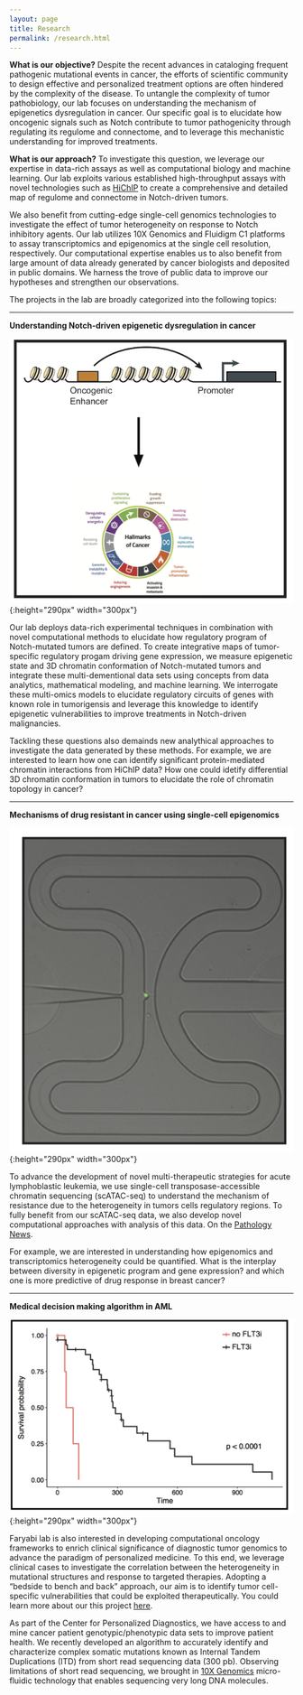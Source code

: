 ```yaml
---
layout: page
title: Research
permalink: /research.html
---
```


**What is our objective?** Despite the recent advances in cataloging frequent pathogenic mutational events in cancer, the efforts of scientific community to design effective and personalized treatment options are often hindered by the complexity of the disease. To untangle the complexity of tumor pathobiology, our lab focuses on understanding the mechanism of epigenetics dysregulation in cancer. Our specific goal is to elucidate how oncogenic signals such as Notch contribute to tumor pathogenicity through regulating its regulome and connectome, and to leverage this mechanistic understanding for improved treatments.

**What is our approach?** To investigate this question, we leverage our expertise in data-rich assays as well as computational biology and machine learning. Our lab exploits various established high-throughput assays with novel technologies such as [HiChIP](https://www.nature.com/nmeth/journal/v13/n11/full/nmeth.3999.html) to create a comprehensive and detailed map of regulome and connectome in Notch-driven tumors. 

We also benefit from cutting-edge single-cell genomics technologies to investigate the effect of tumor heterogeneity on response to Notch inhibitory agents. Our lab utilizes 10X Genomics and Fluidigm C1 platforms to assay transcriptomics and epigenomics at the single cell resolution, respectively. Our computational expertise enables us to also benefit from large amount of data already generated by cancer biologists and deposited in public domains. We harness the trove of public data to improve our hypotheses and strengthen our observations. 

The projects in the lab are broadly categorized into the following topics: 

----

**Understanding Notch-driven epigenetic dysregulation in cancer**

![Epegenetics in Cancer](assets/epigenetics.png){:height="290px" width="300px"} 

Our lab deploys data-rich experimental techniques in combination with novel computational methods to elucidate how regulatory program of Notch-mutated tumors are defined. To create integrative maps of tumor-specific regulatory progam driving gene expression, we measure epigenetic state and 3D chromatin conformation of Notch-mutated tumors and integrate these multi-dementional data sets using concepts from data analytics, mathematical modeling, and machine learning. We interrogate these multi-omics models to elucidate regulatory circuits of genes with known role in tumorigensis and leverage this knowledge to identify epigenetic vulnerabilities to improve treatments in Notch-driven malignancies.

Tackling these questions also demainds new analythical approaches to investigate the data generated by these methods. For example, we are interested to learn how one can identify significant protein-mediated chromatin interactions from HiChIP data? How one could idetify differential 3D chromatin conformation in tumors to elucidate the role of chromatin topology in cancer?

----

**Mechanisms of drug resistant in cancer using single-cell epigenomics**

![Singel Cell Epegenetics in Cancer](assets/singleCell.jpg){:height="290px" width="300px"} 

To advance the development of novel multi-therapeutic strategies for acute lymphoblastic leukemia, we use single-cell transposase-accessible chromatin sequencing (scATAC-seq) to understand the mechanism of resistance due to the heterogeneity in tumors cells regulatory regions. To fully benefit from our scATAC-seq data, we also develop novel computational approaches with analysis of this data. On the [Pathology News](http://pathology.med.upenn.edu/news/faryabi-lab-receives-grant-transdisciplinary-awards-program-translational-medicine-and). 

For example, we are interested in understanding how epigenomics and transcriptomics heterogeneity could be quantified. What is the interplay between diversity in epigenetic program and gene expression? and which one is more predictive of drug response in breast cancer?

----

**Medical decision making algorithm in AML**

![FLT3 in AML](assets/precision.png){:height="290px" width="300px"} 

Faryabi lab is also interested in developing computational oncology frameworks to enrich clinical significance of diagnostic tumor genomics to advance the paradigm of personalized medicine. To this end, we leverage clinical cases to investigate the correlation between the heterogeneity in mutational structures and response to targeted therapies. Adopting a “bedside to bench and back” approach, our aim is to identify tumor cell-specific vulnerabilities that could be exploited therapeutically. You could learn more about our this project [here](https://www.youtube.com/watch?v=vqLXfHXP98A&index=20&list=PLRGEsZTjjo8mLReT4vqHU6cc_d4hn46GV). 

As part of the Center for Personalized Diagnostics, we have access to and mine cancer patient genotypic/phenotypic data sets to improve patient health. We recently developed an algorithm to accurately identify and characterize complex somatic mutations known as Internal Tandem Duplications (ITD) from short read sequencing data (300 pb). Observing limitations of short read sequencing, we brought in [10X Genomics](https://www.10xgenomics.com/genome/) micro-fluidic technology that enables sequencing very long DNA molecules. 
